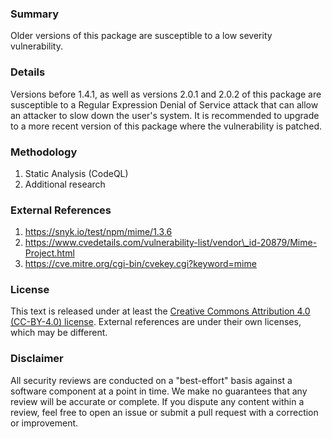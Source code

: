 <!--
publication-state: published
access: public
author: Dilan Bhalla
domain: security
methodology-summary: static-analysis;web-search
opinion: secure
package-urls:
- "pkg:npm/mime@1.3.6"
review-date: 2021-02-12
scope: implementation/full
schema-version: 1.0
severity: low
SPDX-License-Identifier: CC-BY-4.0
-->

### Summary

Older versions of this package are susceptible to a low severity vulnerability.

### Details

Versions before 1.4.1, as well as versions 2.0.1 and 2.0.2 of this package are susceptible to a Regular Expression Denial of Service attack that can allow an attacker to slow down the user's system. It is recommended to upgrade to a more recent version of this package where the vulnerability is patched.

### Methodology

1. Static Analysis (CodeQL)
2. Additional research

### External References

1. https://snyk.io/test/npm/mime/1.3.6
2. https://www.cvedetails.com/vulnerability-list/vendor\_id-20879/Mime-Project.html
3. https://cve.mitre.org/cgi-bin/cvekey.cgi?keyword=mime

### License

This text is released under at least the
[Creative Commons Attribution 4.0 (CC-BY-4.0) license](https://creativecommons.org/licenses/by/4.0/legalcode.txt).
External references are under their own licenses, which may be different.

### Disclaimer

All security reviews are conducted on a "best-effort" basis against a software
component at a point in time. We make no guarantees that any review will be accurate
or complete. If you dispute any content within a review, feel free to open an issue
or submit a pull request with a correction or improvement.
